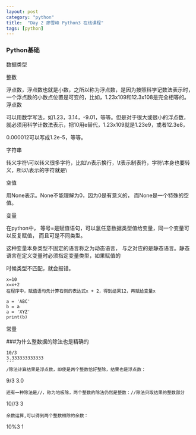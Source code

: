 ```yaml
---
layout: post
category: "python"
title:  "Day 2 廖雪峰 Python3 在线课程"
tags: [python]
---
```

### Python基础
数据类型

整数

浮点数，浮点数也就是小数，之所以称为浮点数，是因为按照科学记数法表示时，一个浮点数的小数点位置是可变的，比如，1.23x109和12.3x108是完全相等的。浮点数

可以用数学写法，如1.23，3.14，-9.01，等等。但是对于很大或很小的浮点数，就必须用科学计数法表示，把10用e替代，1.23x109就是1.23e9，或者12.3e8， 

0.000012可以写成1.2e-5，等等。

<!-- more -->

字符串

转义字符\可以转义很多字符，比如\n表示换行，\t表示制表符，字符\本身也要转义，所以\\表示的字符就是\

空值

用None表示。None不能理解为0，因为0是有意义的， 而None是一个特殊的空值。

变量

在python中， 等号=是赋值语句，可以氢任意数据类型值给变量，同一个变量可以反复赋值， 而且可是不同类型。

这种变量本身类型不固定的语言称之为动态语言， 与之对应的是静态语言。静态语言在定义变量时必须指定变量类型，如果赋值的

时候类型不匹配，就会报错。
```
x=10
x=x+2
在程序中，赋值语句先计算右侧的表达式x + 2，得到结果12，再赋给变量x
```
```
a = 'ABC'
b = a
a = 'XYZ'
print(b)
```
常量

###为什么整数据的除法也是精确的 
```
10/3
3.333333333333
´´´
/除法计算结果是浮点数，即使是两个整数恰好整除，结果也是浮点数：

```
9/3
3.0
```
还有一种除法是//，称为地板除，两个整数的除法仍然是整数：//除法只取结果的整数部分

```
10//3
3
```
余数运算,可以得到两个整数相除的余数：

```
10%3
1
```

